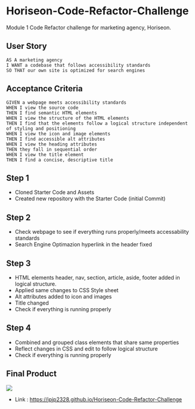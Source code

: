# Horiseon-Code-Refactor-Challenge

Module 1 Code Refactor challenge for marketing agency, Horiseon.

## User Story

```
AS A marketing agency
I WANT a codebase that follows accessibility standards
SO THAT our own site is optimized for search engines
```

## Acceptance Criteria

```
GIVEN a webpage meets accessibility standards
WHEN I view the source code
THEN I find semantic HTML elements
WHEN I view the structure of the HTML elements
THEN I find that the elements follow a logical structure independent of styling and positioning
WHEN I view the icon and image elements
THEN I find accessible alt attributes
WHEN I view the heading attributes
THEN they fall in sequential order
WHEN I view the title element
THEN I find a concise, descriptive title
```

## Step 1
- Cloned Starter Code and Assets
- Created new repository with the Starter Code (initial Commit)

## Step 2
- Check webpage to see if everything runs properly/meets accessability standards
- Search Engine Optimazion hyperlink in the header fixed

## Step 3
- HTML elements header, nav, section, article, aside, footer added in logical structure.
- Applied same changes to CSS Style sheet
- Alt attributes added to icon and images
- Title changed
- Check if everything is running properly 

## Step 4
- Combined and grouped class elements that share same properties
- Reflect changes in CSS and edit to follow logical structure
- Check if everything is running properly 

## Final Product

![](assets/images/Screenshot-horiseon.png)

- Link : https://jpjp2328.github.io/Horiseon-Code-Refactor-Challenge
